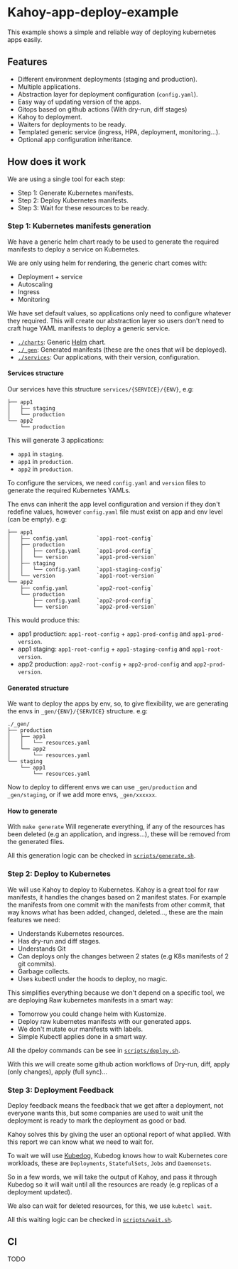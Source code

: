 # Kahoy-app-deploy-example

This example shows a simple and reliable way of deploying kubernetes apps easily.

## Features

- Different environment deployments (staging and production).
- Multiple applications.
- Abstraction layer for deployment configuration (`config.yaml`).
- Easy way of updating version of the apps.
- Gitops based on github actions (With dry-run, diff stages)
- Kahoy to deployment.
- Waiters for deployments to be ready.
- Templated generic service (ingress, HPA, deployment, monitoring...).
- Optional app configuration inheritance.

## How does it work

We are using a single tool for each step:

- Step 1: Generate Kubernetes manifests.
- Step 2: Deploy Kubernetes manifests.
- Step 3: Wait for these resources to be ready.

### Step 1: Kubernetes manifests generation

We have a generic helm chart ready to be used to generate the required manifests to deploy a service on Kubernetes.

We are only using helm for rendering, the generic chart comes with:

- Deployment + service
- Autoscaling
- Ingress
- Monitoring

We have set default values, so applications only need to configure whatever they required. This will create our abstraction layer so users don't need to craft huge YAML manifests to deploy a generic service.

- [`./charts`](charts/): Generic [Helm] chart.
- [`./_gen`](_gen/): Generated manifests (these are the ones that will be deployed).
- [`./services`](services/): Our applications, with their version, configuration.

#### Services structure

Our services have this structure `services/{SERVICE}/{ENV}`, e.g:

```text
├── app1
│   ├── staging
│   └── production
└── app2
    └── production
```

This will generate 3 applications:

- `app1` in `staging`.
- `app1` in `production`.
- `app2` in `production`.

To configure the services, we need `config.yaml` and `version` files to generate the required Kubernetes YAMLs.

The envs can inherit the app level configuration and version if they don't redefine values, however `config.yaml` file must exist on app and env level (can be empty). e.g:

```text
├── app1
│   ├── config.yaml         `app1-root-config`
│   ├── production
│   │   ├── config.yaml     `app1-prod-config`
│   │   └── version         `app1-prod-version`
│   ├── staging
│   │   └── config.yaml     `app1-staging-config`
│   └── version             `app1-root-version`
└── app2
    ├── config.yaml         `app2-root-config`
    └── production
        ├── config.yaml     `app2-prod-config`
        └── version         `app2-prod-version`
```

This would produce this:

- app1 production: `app1-root-config` + `app1-prod-config` and `app1-prod-version`.
- app1 staging: `app1-root-config` + `app1-staging-config` and `app1-root-version`.
- app2 production: `app2-root-config` + `app2-prod-config` and `app2-prod-version`.

#### Generated structure

We want to deploy the apps by env, so, to give flexibility, we are generating the envs in `_gen/{ENV}/{SERVICE}` structure. e.g:

```text
./_gen/
├── production
│   ├── app1
│   │   └── resources.yaml
│   └── app2
│       └── resources.yaml
└── staging
    └── app1
        └── resources.yaml
```

Now to deploy to different envs we can use `_gen/production` and `_gen/staging`, or if we add more envs, `_gen/xxxxxx`.

#### How to generate

With `make generate` Will regenerate everything, if any of the resources has been deleted (e.g an application, and ingress...), these will be removed from the generated files.

All this generation logic can be checked in [`scripts/generate.sh`](scripts/generate.sh).

### Step 2: Deploy to Kubernetes

We will use Kahoy to deploy to Kubernetes. Kahoy is a great tool for raw manifests, it handles the changes based on 2 manifest states. For example the manifests from one commit with the manifests from other commit, that way knows what has been added, changed, deleted..., these are the main features we need:

- Understands Kubernetes resources.
- Has dry-run and diff stages.
- Understands Git
- Can deploys only the changes between 2 states (e.g K8s manifests of 2 git commits).
- Garbage collects.
- Uses kubectl under the hoods to deploy, no magic.

This simplifies everything because we don't depend on a specific tool, we are deploying Raw kubernetes manifests in a smart way:

- Tomorrow you could change helm with Kustomize.
- Deploy raw kubernetes manifests with our generated apps.
- We don't mutate our manifests with labels.
- Simple Kubectl applies done in a smart way.

All the dpeloy commands can be see in [`scripts/deploy.sh`](scripts/deploy.sh).

With this we will create some github action workflows of Dry-run, diff, apply (only changes), apply (full sync)...

### Step 3: Deployment Feedback

Deploy feedback means the feedback that we get after a deployment, not everyone wants this, but some companies are used to wait unit the deployment is ready to mark the deployment as good or bad.

Kahoy solves this by giving the user an optional report of what applied. With this report we can know what we need to wait for.

To wait we will use [Kubedog], Kubedog knows how to wait Kubernetes core workloads, these are `Deployments`, `StatefulSets`, `Jobs` and `Daemonsets`.

So in a few words, we will take the output of Kahoy, and pass it through Kubedog so it will wait until all the resources are ready (e.g replicas of a deployment updated).

We also can wait for deleted resources, for this, we use `kubetcl wait`.

All this waiting logic can be checked in [`scripts/wait.sh`](scripts/wait.sh).

## CI

TODO

[helm]: https://github.com/helm/helm
[kahoy]: https://github.com/slok/kahoy
[kubedog]: https://github.com/werf/kubedog
